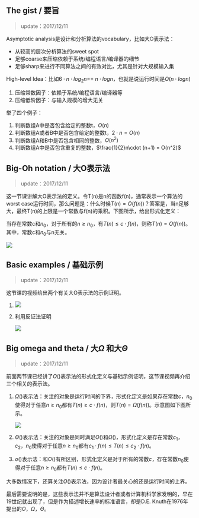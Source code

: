 ## The gist / 要旨

> update：2017/12/11

Asymptotic analysis是设计和分析算法的vocabulary，比如大O表示法：

- 从较高的层次分析算法的sweet spot
- 足够coarse来压缩依赖于系统/编程语言/编译器的细节
- 足够sharp来进行不同算法之间的有效对比，尤其是针对大规模输入集

High-level Idea：比如$6\cdot n\cdot log_2n$== $n\cdot log n$，也就是说运行时间是$O(n\cdot log n)$

1. 压缩常数因子：依赖于系统/编程语言/编译器等
2. 压缩低阶因子：与输入规模的增大无关

举了四个例子：

1. 判断数组A中是否包含给定的整数t，$O(n)$
2. 判断数组A或者B中是否包含给定的整数t，$2\cdot n = O(n)$
3. 判断数组A和B中是否包含相同的整数，$O(n^2)$
4. 判断数组A中是否包含重复的整数，$\frac{1}{2}n\cdot (n+1) = O(n^2)$

##  Big-Oh notation / 大O表示法

> update：2017/12/11

这一节课讲解大O表示法的定义。令T(n)是n的函数f(n)，通常表示一个算法的worst case运行时间，那么问题是：什么时候$T(n)=O(f(n))$？答案是，当n足够大，最终T(n)的上限是一个常数与f(n)的乘积。下图所示，给出形式化定义：

当存在常数c和$n_0$，对于所有的$n\geq n_0$，有$T(n)\leq c\cdot f(n)$，则称$T(n) = O(f(n))$。其中，常数c和$n_0$与n无关。

![](http://7xwggp.com1.z0.glb.clouddn.com/bigoh.png)

## Basic examples / 基础示例

> update：2017/12/11

这节课的视频给出两个有关大O表示法的示例证明。

1. ![](http://7xwggp.com1.z0.glb.clouddn.com/bigoh_example1.png)

2. 利用反证法证明

   ![](http://7xwggp.com1.z0.glb.clouddn.com/bigoh_example2.png)

## Big omega and theta / 大$\Omega$ 和大$\Theta$

> update：2017/12/11

前面两节课已经讲了$O()$表示法的形式化定义与基础示例证明，这节课视频再介绍三个相关的表示法。

1. $\Omega()$表示法：关注的对象是运行时间的下界，形式化定义是如果存在常数$c，n_0$使得对于任意$n\geq n_0$都有$T(n)\geq c\cdot f(n)$，则$T(n)=\Omega(f(n))$。示意图如下图所示。

   ![](http://7xwggp.com1.z0.glb.clouddn.com/bigoh_omega.png)

2. $\Theta()$表示法：关注的对象是同时满足$O()$和$\Omega()$，形式化定义是存在常数$c_1，c_2，n_0$使得对于任意$n\geq n_0$都有$c_1 \cdot f(n)\leq T(n)\leq c_2\cdot f(n)$。

3. $o()$表示法：和$O()$有所区别，形式化定义是对于所有的常数$c$，存在常数$n_0$使得对于任意$n\geq n_0$都有$T(n)\leq c\cdot f(n)$。

大多数情况下，还算关注$O()$表示法，因为设计者最关心的还是运行时间的上界。

最后需要说明的是，这些表示法并不是算法设计者或者计算机科学家发明的，早在19世纪就出现了，但是作为描述增长速率的标准语言，却是D.E. Knuth在1976年提出的$O，\Omega，\Theta$。

